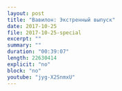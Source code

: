 ```yaml
---
layout: post
title: "Вавилон: Экстренный выпуск"
date: 2017-10-25
file: 2017-10-25-special
excerpt: ""
summary: ""
duration: "00:39:07"
length: 22630414
explicit: "no"
block: "no"
youtube: "jyg-X2SnmxU"
---
```

